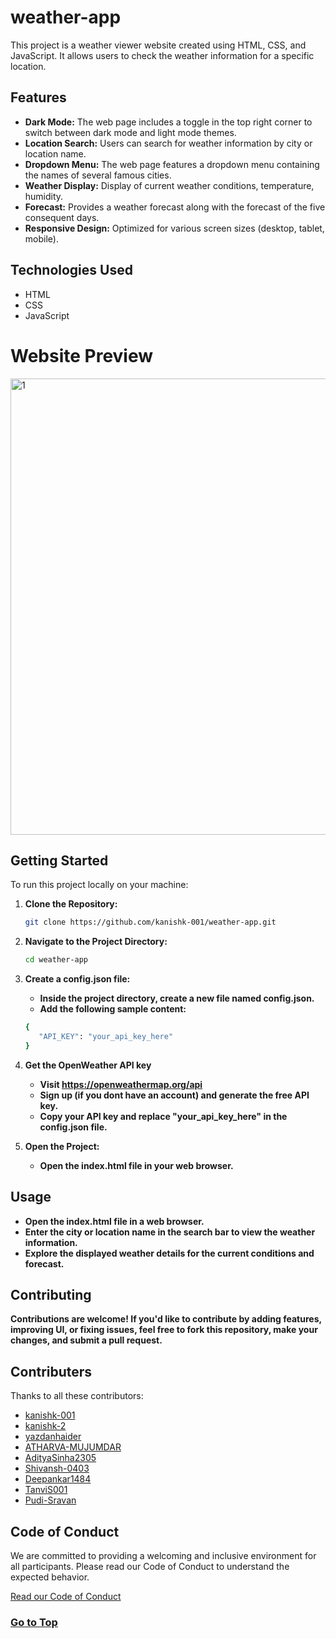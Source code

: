 <a name="top"></a>
# weather-app 

This project is a weather viewer website created using HTML, CSS, and JavaScript.
It allows users to check the weather information for a specific location.

## Features
- **Dark Mode:** The web page includes a toggle in the top right corner to switch between dark mode and light mode themes.
- **Location Search:** Users can search for weather information by city or location name.
- **Dropdown Menu:** The web page features a dropdown menu containing the names of several famous cities.
- **Weather Display:** Display of current weather conditions, temperature, humidity.
- **Forecast:** Provides a weather forecast along with the forecast of the five consequent days.
- **Responsive Design:** Optimized for various screen sizes (desktop, tablet, mobile).

## Technologies Used

- HTML
- CSS
- JavaScript

# Website Preview

<img width="1378" height="730" alt="1" src="https://github.com/user-attachments/assets/f528e5b0-fa5e-4d8a-b6b8-10ae8e574ceb" />


## Getting Started

To run this project locally on your machine:

1. **Clone the Repository:**
   ```bash
   git clone https://github.com/kanishk-001/weather-app.git
    ```
2. **Navigate to the Project Directory:**
   ```bash
   cd weather-app
    ```
3. **Create a config.json file:**
    - **Inside the project directory, create a new file named config.json.**
    - **Add the following sample content:**
    ```bash
    {
       "API_KEY": "your_api_key_here"
    }
    ```
4. **Get the OpenWeather API key**
    - **Visit https://openweathermap.org/api**
    - **Sign up (if you dont have an account) and generate the free API key.**
    - **Copy your API key and replace "your_api_key_here" in the config.json file.**

5. **Open the Project:**
   - **Open the index.html file in your web browser.**
## Usage
  -  **Open the index.html file in a web browser.**
  -  **Enter the city or location name in the search bar to view the weather information.**
  -  **Explore the displayed weather details for the current conditions and forecast.**
## Contributing
  **Contributions are welcome! If you'd like to contribute by adding features, improving UI, or fixing issues, feel free to fork this repository, make your changes, and submit a pull request.**

## Contributers
Thanks to all these contributors: 
  - [kanishk-001](https://github.com/kanishk-001)
  - [kanishk-2](https://github.com/kanishk-2)
  - [yazdanhaider](https://github.com/yazdanhaider)
  - [ATHARVA-MUJUMDAR](https://github.com/ATHARVA-MUJUMDAR)
  - [AdityaSinha2305](https://github.com/AdityaSinha2305)
  - [Shivansh-0403](https://github.com/Shivansh-0403)
  - [Deepankar1484](https://github.com/Deepankar1484)
  - [TanviS001](https://github.com/TanviS001)
  - [Pudi-Sravan](https://github.com/Pudi-Sravan)

## Code of Conduct

We are committed to providing a welcoming and inclusive environment for all participants. Please read our Code of Conduct to understand the expected behavior.

[Read our Code of Conduct](./CODE_OF_CONDUCT.md)

### [Go to Top](#top)

